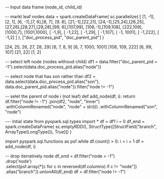 -- Input data frame
(node_id, child_id) 

-- markt leaf nodes 
data = spark.createDataFrame(
    sc.parallelize(
        [
		[1, -1],[2,  1],
		[6, -1],[7,  6],[8,  7], [9,  8],
		[21,-1],[22,21],
		[24,-1],[25,24],[26,25],[27,26],[28,27],[29,28],[99, 6],[107,99],
 		[108,-1],[109,108], [222,109], [1000,7], [1001,1000],
		[ -1,9],
 		[ -1,22],
 		[ -1,29],
 		[ -1,107],
 		[ -1, 1001],
 		[ -1,222],
 		[ -1,2]
	]
      ), 
      ["doc_process_pid", "doc_parent_pid"]
)

[24, 25, 26, 27, 28, 29]
[6, 7, 8, 9]
[6, 7, 1000, 1001]
[108, 109, 222]
[6, 99, 107]
[21, 22]
[1, 2]   

-- select left node (nodes withoud child)
df1 = data.filter("doc_parent_pid = -1").select(data.doc_process_pid.alias("node"))

-- select node that has son rather than 
df2 = data.select(data.doc_process_pid.alias("son"), data.doc_parent_pid.alias("node")).filter("node != -1")

-- selet the parent of node i (not leaf)
def add_node(df, i):
    return df.filter("node != -1")
	     .join(df2, "node", "inner")
	     .withColumnRenamed("node", "node" + str(i))
	     .withColumnRenamed("son", "node")

--- Intial state 
from pyspark.sql.types import *
df = df1
i = 0
df_end = spark.createDataFrame(
    sc.emptyRDD(), 
    StructType([StructField("branch", ArrayType(LongType()), True)])
)

import pyspark.sql.functions as psf
while df.count() > 0:
    i = i + 1
    df = add_node(df, i)
    
   -- drop iterratively node
    df_end = df.filter("node = -1") \
	.drop('node')\
	.select(psf.array(*[c for c in reversed(df.columns) if c != "node"])\
	.alias("branch")).unionAll(df_end)
    df = df.filter("node != -1")





